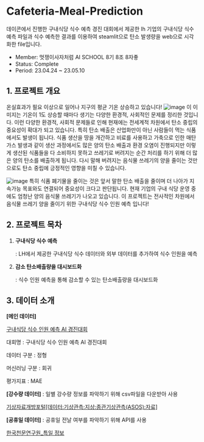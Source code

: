 # Cafeteria-Meal-Prediction
데이콘에서 진행한 구내식당 식수 예측 경진 대회에서 제공한 lh 기업의 구내식당 식수 예측 파일과
식수 예측한 결과를 이용하여 steamlit으로 탄소 발생량을 web으로 시각화한 file입니다.

- Member: 멋쟁이사자처럼 AI SCHOOL 8기 8조 8자좋
- Status: Complete
- Period: 23.04.24 ~ 23.05.10

## 1. 프로젝트 개요

온실효과가 필요 이상으로 일어나 
지구의 평균 기온 상승하고 있습니다!
![image](https://github.com/gaeju/Cafeteria-Meal-Prediction/assets/100760127/3dad2752-1a55-4f4e-8b32-5650d0fa4980)
이 이미지는 기온이 1도 상승할 때마다 생기는 다양한 환경적, 사회적인 문제를 정리한 것입니다. 
이런 다양한 환경적, 사회적 문제들로 인해 현재에는 전세계적 차원에서 탄소 중립의 중요성이 확대가 되고 있습니다.
특히 탄소 배출은 산업화만이 아닌 사람들이 먹는 식품에서도 발생이 됩니다.
식품 생산을 땅을 개간하고 비료를 사용하고 가축으로 인한 매탄 가스 발생과 같이 생산 과정에서도 많은 양의 탄소 배출과 환경 오염이 진행되지만 이렇게 생산된 식품들을 다 소비하지 못하고 쓰레기로 버려지는 순간 처리를 하기 위해 더 많은 양의 탄소를 배출하게 됩니다.
다시 말해 버려지는 음식물 쓰레기의 양을 줄이는 것만으로도 탄소 중립에 긍정적인 영향을 미칠 수 있습니다. 

![image](https://github.com/gaeju/Cafeteria-Meal-Prediction/assets/100760127/1a5cd081-9d72-4d40-b476-55f0e2de5297)
특히 식품 폐기물을 줄이는 것은 앞서 말한 탄소 배출을 줄이며 더 나아가 지속가능 목표와도 연결되어 중요성이 크다고 판단됩니다. 
현재 기업의 구내 식당 운영 중에도 엄청난 양의 음식물 쓰레기가 나오고 있습니다. 이 프로젝트는 전사적인 차원에서 음식물 쓰레기 양을 줄이기 위한 구내식당 식수 인원 예측 입니다!








## 2. 프로젝트 목차

1. **구내식당 식수 예측**
    
    : LH에서 제공한 구내식당 식수 데이터와 외부 데이터를 추가하여 식수 인원을 예측
    
2. **감소 탄소배출량을 대시보드화**
    
    : 식수 인원 예측을 통해 감소할 수 있는 탄소배출량을 대시보드화
    
    

## 3. 데이터 소개

**[메인 데이터]**

[구내식당 식수 인원 예측 AI 경진대회](https://dacon.io/competitions/official/235743/overview/rules)

대회명 : 구내식당 식수 인원 예측 AI 경진대회

데이터 구분 : 정형

머신러닝 구분 : 회귀

평가지표 : MAE

**[강수량 데이터]**
: 일별 강수량 정보를 파악하기 위해 csv파일을 다운받아 사용

[기상자료개방포털[데이터:기상관측:지상:종관기상관측(ASOS):자료]](https://data.kma.go.kr/data/grnd/selectAsosRltmList.do?pgmNo=36)

**[공휴일 데이터]**
: 공휴일 전날 여부를 파악하기 위해 API를 사용

[한국천문연구원_특일 정보](https://www.data.go.kr/tcs/dss/selectApiDataDetailView.do?publicDataPk=15012690)




